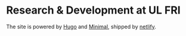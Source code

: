 # Research & Development at UL FRI

The site is powered by [Hugo](https://gohugo.io) and [Minimal](https://themes.gohugo.io/minimal/), shipped by [netlify](https://www.netlify.com).
